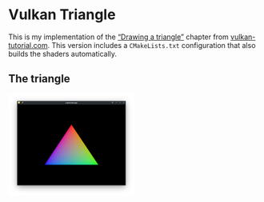 # Vulkan Triangle

This is my implementation of the [“Drawing a triangle”](https://vulkan-tutorial.com/Drawing_a_triangle/Setup/Base_code) chapter from [vulkan-tutorial.com](https://vulkan-tutorial.com). This version includes a `CMakeLists.txt` configuration that also builds the shaders automatically.

## The triangle

<img src="the_triangle.png" alt="The triangle" width=50% />
